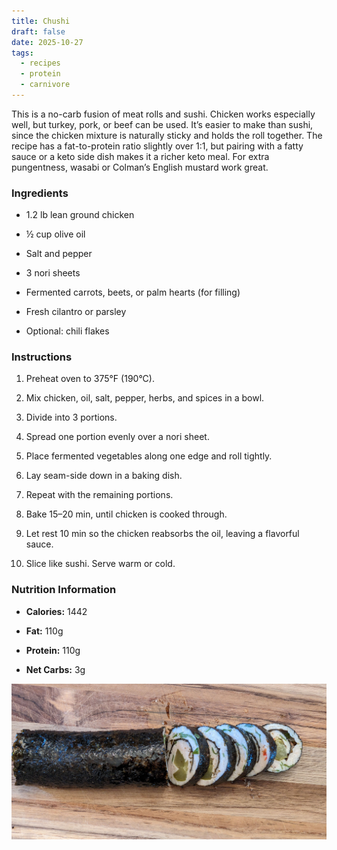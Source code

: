 ```yaml
---
title: Chushi
draft: false
date: 2025-10-27
tags:
  - recipes
  - protein
  - carnivore
---
```


This is a no-carb fusion of meat rolls and sushi. Chicken works especially well, but turkey, pork, or beef can be used. It’s easier to make than sushi, since the chicken mixture is naturally sticky and holds the roll together. The recipe has a fat-to-protein ratio slightly over 1:1, but pairing with a fatty sauce or a keto side dish makes it a richer keto meal. For extra pungentness, wasabi or Colman’s English mustard work great.

### Ingredients

- 1.2 lb lean ground chicken
    
- ½ cup olive oil
    
- Salt and pepper
    
- 3 nori sheets
    
- Fermented carrots, beets, or palm hearts (for filling)
    
- Fresh cilantro or parsley
    
- Optional: chili flakes
    

### Instructions

1. Preheat oven to 375°F (190°C).
    
2. Mix chicken, oil, salt, pepper, herbs, and spices in a bowl.
    
3. Divide into 3 portions.
    
4. Spread one portion evenly over a nori sheet.
    
5. Place fermented vegetables along one edge and roll tightly.
    
6. Lay seam-side down in a baking dish.
    
7. Repeat with the remaining portions.
    
8. Bake 15–20 min, until chicken is cooked through.
    
9. Let rest 10 min so the chicken reabsorbs the oil, leaving a flavorful sauce.
    
10. Slice like sushi. Serve warm or cold. 

### Nutrition Information

- **Calories:** 1442
    
- **Fat:** 110g
    
- **Protein:** 110g
    
- **Net Carbs:** 3g


![Alt text](chushi.jpg)